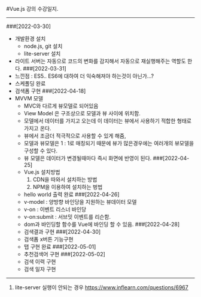 #Vue.js 강의 수강일지.
***
###[2022-03-30]
- 개발환경 설치
  - node.js, git 설치
  - lite-server 설치
- 라이트 서버는 자동으로 코드의 변화를 감지해서 자동으로 재실행해주는 역할도 한다.
###[2022-03-31]
- 느낀점 : ES5.. ES6에 대하여 더 익숙해져야 하는것이 아닌가...?
- 스케폴딩 완료
- 검색폼 구현 
###[2022-04-18]
- MVVM 모델
  - MVC와 다르게 뷰모델로 되어있음
  - View Model 은 구조상으로 모델과 뷰 사이에 위치함.
  - 모델에서 데이터를 가지고 오는데 이 데이터는 뷰에서 사용하기 적합한 형태로 가지고 온다.
  - 뷰에서 조금더 적극적으로 사용할 수 있게 해줌,
  - 모델과 뷰모델은 1 : 1로 매칭되기 때문에 뷰가 많은경우에는 여러개의 뷰모델을 구성할 수 있다.
  - 뷰 모델은 데이터가 변경될때마다 즉시 화면에 반영이 된다.
###[2022-04-25]
  - Vue.js 설치방법
    1. CDN을 따와서 설치하는 방법
    2. NPM을 이용하여 설치하는 벙법 
  - hello world 출력 완료
###[2022-04-26]
  - v-model : 양방향 바인당을 지원하는 뷰데이터 모델
  - v-on : 이벤트 리스너 바인당
  - v-on:submit : 서브밋 이벤트를 리슨함.
  - dom과 바인딩할 함수를 Vue에 바인딩 할 수 있음.
###[2022-04-28]
  - 검색결과 구현
###[2022-04-30]
  - 검색폼 x버튼 기능구현
  - 탭 구현 완료
###[2022-05-01]
  - 추천검색어 구현
###[2022-05-02]
  - 검색 이력 구현
  - 검색 일자 구현
 

----
1. lite-server 실행이 안되는 경우 
https://www.inflearn.com/questions/6967
